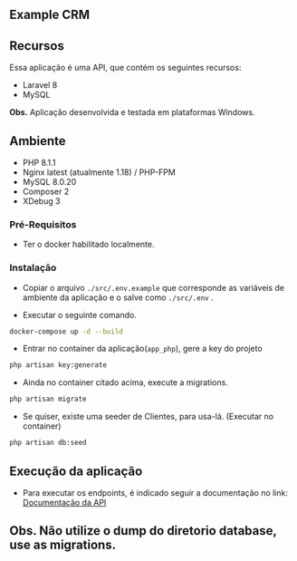 ## Example CRM

## Recursos

Essa aplicação é uma API, que contém os seguintes recursos:

- Laravel 8
- MySQL

**Obs.** Aplicação desenvolvida e testada em plataformas Windows.

## Ambiente

- PHP 8.1.1
- Nginx latest (atualmente 1.18) / PHP-FPM
- MySQL 8.0.20
- Composer 2
- XDebug 3

### Pré-Requisitos

- Ter o docker habilitado localmente.

### Instalação

- Copiar o arquivo `./src/.env.example` que corresponde as variáveis de ambiente da aplicação e o salve
  como `./src/.env` .

- Executar o seguinte comando.

```bash
docker-compose up -d --build
```

- Entrar no container da aplicação(`app_php`), gere a key do projeto

```bash
php artisan key:generate
```

- Ainda no container citado acima, execute a migrations.

```bash
php artisan migrate
```

- Se quiser, existe uma seeder de Clientes, para usa-lá. (Executar no container)

```bash
php artisan db:seed
```

## Execução da aplicação

- Para executar os endpoints, é indicado seguir a documentação no link: [Documentação da API](https://documenter.getpostman.com/view/13762067/2s8Z72UBKr)

## Obs. Não utilize o dump do diretorio database, use as migrations.